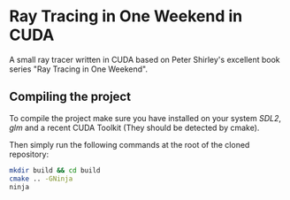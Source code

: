 # Ray Tracing in One Weekend in CUDA
 
A small ray tracer written in CUDA based on Peter Shirley's excellent book series "Ray Tracing in One Weekend".

## Compiling the project

To compile the project make sure you have installed on your system *SDL2*, *glm* and a recent CUDA Toolkit (They should be detected by cmake).

Then simply run the following commands at the root of the cloned repository:

```bash
mkdir build && cd build
cmake .. -GNinja
ninja
```